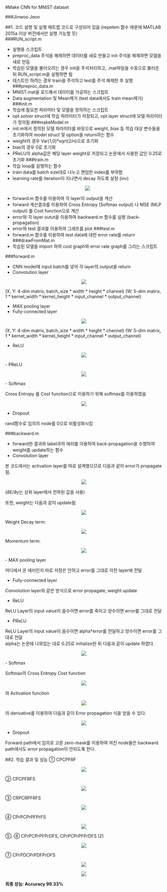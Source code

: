 #Make CNN for MNIST dataset

###Jinwoo Jeon

##1. 코드 설명 및 실행
매트랩 코드로 구성되어 있음 (repelem 함수 때문에 MATLAB 2015a 이상 버전에서만 실행 가능할 듯)  
###RUN_script.m
- 실행용 스크립트
- preproc_data 주석을 해제하면 데이터를 새로 만들고 init 주석을 해제하면 모델을 새로 만듬
- 학습된 모델을 불러오려는 경우 init을 주석처리하고, .mat파일을 수동으로 불러온 뒤 RUN_script.m을 실행하면 됨
- 테스트만 하려는 경우 train을 주석하고 test를 주석 해제한 후 실행  
###preproc_data.m
- MNIST.mat을 로드해서 데이터를 가공하는 스크립트
- Data augmentation 및 Mean제거 (test data에서도 train mean제거)
###init.m
- 학습에 필요한 파라미터 및 모델을 정의하는 스크립트
- opt.solver struct에 학습 파라미터가 저장되고, opt.layer struct에 모델 파라미터가 정의됨
###makeModel.m
- init.m에서 정의된 모델 파라미터를 바탕으로 weight, bias 등 학습 대상 변수들을 초기화하여 model struct 및 option을 return하는 함수
- weight의 경우 Var(1,0)*sqrt(2/n)으로 초기화
- bias의 경우 0로 초기화
- PReLU의 alpha값은 해당 layer weight로 저장되고 논문에서 사용한 값인 0.25로 초기화
###train.m
- 학습 loop를 실행하는 함수
- train data를 batch size대로 나누고 랜덤한 index를 부여함
- learning rate를 iteration이 지나면서 decay 하도록 설정 (inv)  <p align="center">
<img src='https://cloud.githubusercontent.com/assets/16096001/16616573/f3f2aee0-43b8-11e6-8a7d-3643e2e97ad6.png'/></p>  
- forward.m 함수를 이용하여 각 layer의 output을 계산
- forward 계산결과를 이용하여 Cross Entropy (Softmax output) 나 MSE (MLP output) 를 Cost function으로 계산
- error와 각 layer outut을 이용하여 backward.m 함수를 실행 (back-propagation)
- error와 test 결과를 이용하여 그래프를 plot
###test.m
- forward.m 함수를 이용하여 test data에 대한 error rate를 return 
###drawFromMat.m
- 학습된 모델을 import 하여 cost graph와 error rate graph를 그리는 스크립트

###forward.m
- CNN model에 input batch를 넣어 각 layer의 output을 return
- Convolution layer  
<p align="center">
<img src='https://cloud.githubusercontent.com/assets/16096001/16616556/f389f8fa-43b8-11e6-99d3-bcf3587dacb1.png'/>
</p>
(X, Y: 4-dim matrix, batch_size * width * height * channel)  
(W: 5-dim matrix, 1 * kernel_width * kernel_height * input_channel * output_channel)  

- MAX pooling layer
- Fully-connected layer
<p align="center">
<img src='https://cloud.githubusercontent.com/assets/16096001/16616556/f389f8fa-43b8-11e6-99d3-bcf3587dacb1.png'/>
</p>
(X, Y: 4-dim matrix, batch_size * width * height * channel)  
(W: 5-dim matrix, 1 * kernel_width * kernel_height * input_channel * output_channel)

- ReLU
<p align="center">
<img src='https://cloud.githubusercontent.com/assets/16096001/16616557/f38bb744-43b8-11e6-832f-168beaf289e2.png'/>
</p>
- PReLU
<p align="center">
<img src='https://cloud.githubusercontent.com/assets/16096001/16616558/f38da00e-43b8-11e6-9ed6-76967f7291ee.png'/>
</p>
- Softmax

Cross Entropy 를 Cost function으로 이용하기 위해 softmax를 이용하였음
<p align="center">
<img src='https://cloud.githubusercontent.com/assets/16096001/16616559/f395628a-43b8-11e6-9783-d83422ea829b.png'/>
</p>

- Dropout

rand함수로 임의의 node를 0으로 비활성화시킴

###backward.m
- forward한 결과와 label과의 에러를 이용하여 back-propagation을 수행하여 weight를 update하는 함수
- Convolution layer

본 코드에서는 activation layer를 따로 설계했으므로 다음과 같이 error가 propagate됨.
<p align="center">
<img src='https://cloud.githubusercontent.com/assets/16096001/16616561/f39aa9d4-43b8-11e6-9a9b-8ac720e4448e.png'/>
</p>
(∂E/∂y는 상위 layer에서 전파된 값을 사용)

또한, weight는 다음과 같이 update됨
<p align="center">
<img src='https://cloud.githubusercontent.com/assets/16096001/16616560/f3995ade-43b8-11e6-9364-9778edd317bd.png'/>
</p>
Weight Decay term:
<p align="center">
<img src='https://cloud.githubusercontent.com/assets/16096001/16616562/f3b0c458-43b8-11e6-882d-53962504b8a6.png'/>
</p>
Momentum term:
<p align="center">
<img src='https://cloud.githubusercontent.com/assets/16096001/16616563/f3b29242-43b8-11e6-8cdd-30fbb5283c70.png'/>
</p>
- MAX pooling layer

어디에서 온 에러인지 따로 저장은 안하고 error를 그대로 이전 layer에 전달

- Fully-connected layer

Convolution layer와 같은 방식으로 error propagate, weight update

- ReLU

ReLU Layer의 input value이 음수이면 error를 죽이고 양수이면 error를 그대로 전달

- PReLU

ReLU Layer의 input value이 음수이면 alpha*error를 전달하고 양수이면 error를 그대로 전달  
alpha는 논문에 나와있는 대로 0.25로 initialize한 뒤 다음과 같이 update 하였다.
<p align="center">
<img src='https://cloud.githubusercontent.com/assets/16096001/16616564/f3b4b914-43b8-11e6-9640-adddc0b5a7d7.png'/>
</p>
- Softmax

Softmax의 Cross Entropy Cost function
<p align="center">
<img src='https://cloud.githubusercontent.com/assets/16096001/16616558/f38da00e-43b8-11e6-9ed6-76967f7291ee.png'/>
</p>
와 Activation function
<p align="center">
<img src='https://cloud.githubusercontent.com/assets/16096001/16616566/f3c39d58-43b8-11e6-9ae6-db647396e4a1.png'/>
</p>
의 derivative를 이용하여 다음과 같이 Error propagation 식을 얻을 수 있다.
<p align="center">
<img src='https://cloud.githubusercontent.com/assets/16096001/16616897/44caaa64-43bb-11e6-83b2-88cca84da623.png'/>
</p>

- Dropout

Forward path에서 임의로 고른 zero-mask를 이용하여 꺼진 node들은 backward path에서도 error propagation이 안되도록 한다.

##2. 학습 결과 및 성능
① CPCPFRF
<p align="center">
<img src='https://cloud.githubusercontent.com/assets/16096001/16616567/f3c841fa-43b8-11e6-9f89-c81a7f88abd3.png'/>
</p>
 
② CPCPFRFS
<p align="center">
<img src='https://cloud.githubusercontent.com/assets/16096001/16616568/f3d7424a-43b8-11e6-9eb6-2b3f40b93d03.png'/>
</p>
 
③ CRPCRPFRFS
<p align="center">
<img src='https://cloud.githubusercontent.com/assets/16096001/16616569/f3d919e4-43b8-11e6-9922-12ad3a974b6c.png'/>
</p>
 
④ CPrPCPrPFPrFS
<p align="center">
<img src='https://cloud.githubusercontent.com/assets/16096001/16616570/f3db2842-43b8-11e6-862d-63fd37ce2bb7.png'/>
</p>
 
⑤, ⑥ CPrPCPrPFPrDFS, CPrPCPrPFPrDFS (2)
<p align="center">
<img src='https://cloud.githubusercontent.com/assets/16096001/16616571/f3e7aebe-43b8-11e6-9e32-7a55fad49ed2.png'/>
</p>
 
⑦ CPrPDCPrPDFPrDFS
<p align="center">
<img src='https://cloud.githubusercontent.com/assets/16096001/16616572/f3f1e726-43b8-11e6-930d-0d5afc47ff28.png'/>
</p>
 


<p align="center">
<img src='https://cloud.githubusercontent.com/assets/16096001/16616973/c73a0ea4-43bb-11e6-84b6-a0e77463b9b2.png'/>
</p>
 

**최종 성능: Accuracy 99.33%**
